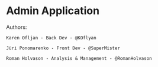 # Admin Application

Authors:

    Karen Ofljan - Back Dev - @KOflyan

    Jüri Ponomarenko - Front Dev - @SuperMister

    Roman Holvason - Analysis & Management - @RomanHolvason
